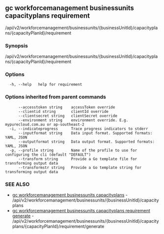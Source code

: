 ## gc workforcemanagement businessunits capacityplans requirement

/api/v2/workforcemanagement/businessunits/{businessUnitId}/capacityplans/{capacityPlanId}/requirement

### Synopsis

/api/v2/workforcemanagement/businessunits/{businessUnitId}/capacityplans/{capacityPlanId}/requirement

### Options

```
  -h, --help   help for requirement
```

### Options inherited from parent commands

```
      --accesstoken string    accessToken override
      --clientid string       clientId override
      --clientsecret string   clientSecret override
      --environment string    environment override. E.g. mypurecloud.com.au or ap-southeast-2
  -i, --indicateprogress      Trace progress indicators to stderr
      --inputformat string    Data input format. Supported formats: YAML, JSON
      --outputformat string   Data output format. Supported formats: YAML, JSON
  -p, --profile string        Name of the profile to use for configuring the cli (default "DEFAULT")
      --transform string      Provide a Go template file for transforming output data
      --transformstr string   Provide a Go template string for transforming output data
```

### SEE ALSO

* [gc workforcemanagement businessunits capacityplans](gc_workforcemanagement_businessunits_capacityplans.html)	 - /api/v2/workforcemanagement/businessunits/{businessUnitId}/capacityplans
* [gc workforcemanagement businessunits capacityplans requirement generate](gc_workforcemanagement_businessunits_capacityplans_requirement_generate.html)	 - /api/v2/workforcemanagement/businessunits/{businessUnitId}/capacityplans/{capacityPlanId}/requirement/generate


